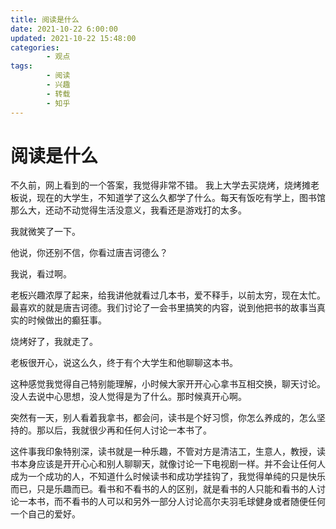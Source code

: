 ```yaml
---
title: 阅读是什么
date: 2021-10-22 6:00:00
updated: 2021-10-22 15:48:00
categories:
        - 观点
tags:
        - 阅读
        - 兴趣
        - 转载
        - 知乎
---
```


# 阅读是什么

不久前，网上看到的一个答案，我觉得非常不错。
我上大学去买烧烤，烧烤摊老板说，现在的大学生，不知道学了这么久都学了什么。每天有饭吃有学上，图书馆那么大，还动不动觉得生活没意义，我看还是游戏打的太多。

我就微笑了一下。

他说，你还别不信，你看过唐吉诃德么？

我说，看过啊。

老板兴趣浓厚了起来，给我讲他就看过几本书，爱不释手，以前太穷，现在太忙。最喜欢的就是唐吉诃德。我们讨论了一会书里搞笑的内容，说到他把书的故事当真实的时候做出的癫狂事。

烧烤好了，我就走了。

老板很开心，说这么久，终于有个大学生和他聊聊这本书。

这种感觉我觉得自己特别能理解，小时候大家开开心心拿书互相交换，聊天讨论。没人去说中心思想，没人觉得是为了什么。那时候真开心啊。

突然有一天，别人看着我拿书，都会问，读书是个好习惯，你怎么养成的，怎么坚持的。那以后，我就很少再和任何人讨论一本书了。

这件事我印象特别深，读书就是一种乐趣，不管对方是清洁工，生意人，教授，读书本身应该是开开心心和别人聊聊天，就像讨论一下电视剧一样。并不会让任何人成为一个成功的人，不知道什么时候读书和成功学挂钩了，我觉得单纯的只是快乐而已，只是乐趣而已。看书和不看书的人的区别，就是看书的人只能和看书的人讨论一本书，而不看书的人可以和另外一部分人讨论高尔夫羽毛球健身或者随便任何一个自己的爱好。
